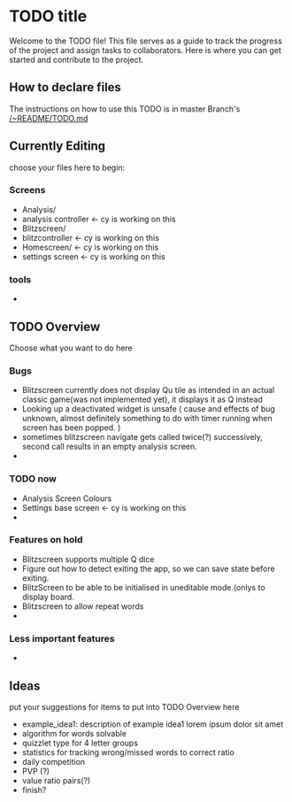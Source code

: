 # TODO title
Welcome to the TODO file! This file serves as a guide to track the progress of the project and assign tasks to collaborators.
Here is where you can get started and contribute to the project.

## How to declare files
The instructions on how to use this TODO is in master Branch's [/~README/TODO.md](https://github.com/brofegroy/WordBlitz/blob/master/~README/TODO.md)

## Currently Editing
choose your files here to begin:
### Screens
- Analysis/
- analysis controller <- cy is working on this
- Blitzscreen/
- blitzcontroller <- cy is working on this
- Homescreen/ <- cy is working on this
- settings screen <- cy is working on this
### tools
- 



## TODO Overview
Choose what you want to do here

### Bugs
- Blitzscreen currently does not display Qu tile as intended in an actual classic game(was not implemented yet), it displays it as Q instead
- Looking up a deactivated widget is unsafe ( cause and effects of bug unknown, almost definitely something to do with timer running when screen has been popped. )
- sometimes blitzscreen navigate gets called twice(?) successively, second call results in an empty analysis screen.
- 

### TODO now
- Analysis Screen Colours
- Settings base screen <- cy is working on this
- 

### Features on hold 
- Blitzscreen supports multiple Q dice
- Figure out how to detect exiting the app, so we can save state before exiting.
- BlitzScreen to be able to be initialised in uneditable mode.(onlys to display board.
- Blitzscreen to allow repeat words
- 

### Less important features
- 



## Ideas
put your suggestions for items to put into TODO Overview here

- example_idea1: description of example idea1 lorem ipsum dolor sit amet
- algorithm for words solvable
- quizzlet type for 4 letter groups
- statistics for tracking wrong/missed words to correct ratio
- daily competition
- PVP (?)
- value ratio pairs(?)
- finish?

